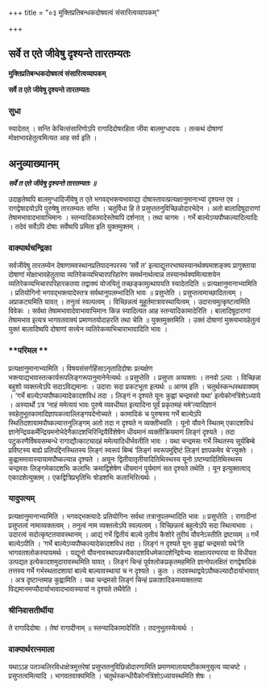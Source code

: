 +++
title = "०३ मुक्तिप्रतिबन्धकदोषवत्वं संसारित्वव्यापकम्"

+++


## सर्वे त एते जीवेषु दृश्यन्ते तारतम्यतः

**मुक्तिप्रतिबन्धकदोषवत्वं संसारित्वव्यापकम्**

**सर्वे त एते जीवेषु दृश्यन्ते तारतम्यतः**

### **सुधा**

स्यादेतत् । सन्ति केचित्संसारिणोऽपि रागादिदोषरहिता जीवा बालमुग्धादयः । तत्कथं दोषाणां मोक्षाभावहेतुत्वमित्यत आह सर्व इति ।

## **अनुव्याख्यानम्**

***सर्वे त एते जीवेषु दृश्यन्ते तारतम्यतः ॥***

उदाहृतेष्वपि बालमुग्धादिजीवेषु त एते भगवद्भक्त्यभावाद्या दोषास्तावत्प्रत्यक्षानुमानाभ्यां दृश्यन्त एव । रागद्वेषादयोऽपि पुरुषेषु तारतम्यतः सन्ति । चतुर्विधा हि ते प्रसुप्ततनुविच्छिन्नोदारभेदेन । अतो बालादिषूदाराणां तेषामभावादभावाभिमानः । स्तन्यादिकामादेस्तेष्वपि दर्शनात् । तथा चागमः । गर्भे बाल्येऽप्यपौष्कल्यादित्यादिः । तदेवं सर्वेऽपि दोषाः सर्वेष्वपि प्रमिता इति युक्तमुक्तम् ।

### **वाक्यार्थचन्द्रिका**

सर्वजीवेषु तारतम्येन देषाणामवस्थानप्रतिपादनपरस्य ‘सर्वे त’ इत्याद्युत्तरभाष्यस्यानर्थक्यमाशङ्क्य प्रागुक्ताया दोषाणां मोक्षाभावहेतुताया व्यतिरेकव्यभिचारपरिहारेण समर्थनार्थत्वान्न तस्यानर्थक्यमित्याशयेन व्यतिरेकव्यभिचारपरिहारकतया तद्वाक्यं योजयितुं तच्छङ्कामुत्थापयति स्यादेतदिति ॥ प्रत्यक्षानुमानाभ्यामिति । प्रतियोगिनो भगवद्भक्त्यादेस्तत्र सर्वथानुपलम्भादिति भावः ॥ प्रसुप्तेति । प्रसुप्तत्वमाच्छादितत्वम् । अप्राकट्यमिति यावत् । तनुत्वं स्वल्पत्वम् । विच्छिन्नत्वं मुहूर्तमात्रावस्थायित्वम् । उदारत्वमुत्कृष्टत्वमिति विवेकः । सर्वथा तेषामभावादेवाभावाभिमानः किन्न स्यादित्यत आह स्तन्यादिकामादेरिति । बालादिषूदाराणां तेषामभाव इत्यत्र भागवतवाक्यं प्रमाणतयोदाहरति तथा चेति ॥ युक्तमुक्तमिति । उक्तं दोषाणां मुक्त्यभावहेतुत्वं युक्तं बालादिष्वपि दोषाणां सत्त्वेन व्यतिरेकव्यभिचाराभावादिति भावः ।

### **परिमल **

प्रत्यक्षानुमानाभ्यामिति । विषयसंसर्गहिंसाऽनृतादिदोषाः प्रत्यक्षेण भक्त्याद्यभावस्तत्कार्यरूपलिङ्गरूपानुमानेनेत्यर्थः ॥ प्रसुप्तेति । प्रसुप्ता अव्यक्ताः । तनवो ऽल्पाः । विच्छिन्ना बहुशो व्यक्तत्वेऽपि सदाऽविद्यमानाः । उदाराः सदा प्रकटभूता इत्यर्थः ॥ आगम इति । चतुर्थस्कन्धस्थवाक्यम् । ‘गर्भे बाल्येऽप्यपौष्कल्यादेकादशविधं तदा । लिङ्गं न दृश्यते यूनः कुह्वां चन्द्रमसो यथा’ इत्येकोनत्रिंशेऽध्याये । अस्यार्थो ऽत्र ‘नाहं ममेत्ययं भावः पुरुषे व्यवधीयत इत्यादिना पूर्वं प्रकृतमहं ममे’त्यादिज्ञानं स्वहेतुभूतकामादिज्ञापकत्वाल्लिङ्गपदेनोच्यते । कामादिकं च पुरुषस्य गर्भे बाल्येऽपि स्थितिदशायामपौष्कल्यात्तनुलिङ्गम् अतो तदा न दृश्यते न व्यक्तीभवति । यूनो यौवने स्थितम् एकादशविधं ज्ञानेन्द्रियकर्मेन्द्रियमनोभेदेनैकादशभिरिन्द्रियैर्विशेषेण धीयमानं व्यक्तीक्रियमाणं लिङ्गं दृश्यते । तदा पटुकरणैर्विषयसम्बन्धे रागाद्यौत्काट्यादहं ममेत्यादिधीर्भवतीति भावः । यथा चन्द्रमसः गर्भे स्थितस्य सूर्यबिम्बे प्रविष्टस्य बाह्ये प्रतिपद्दिनस्थितस्य लिङ्गं स्वरूपं बिम्बं ‘लिङ्गं स्वरूपमुद्दिष्टं लिङ्गं ज्ञापकमेव चे’त्युक्तेः । कुह्वाममावास्यायामपौष्कल्यान्न दृश्यते । अयूनः द्वितीयातृतीयादितिथिस्थस्य यूनो ऽष्टम्यादितिथिस्थस्य चन्द्रमसः लिङ्गमेकादशभिः कलाभिः क्रमाद्विशेषेण धीयमानं पूर्यमाणं सत दृश्यते तथेति । यून इत्युक्तत्वाद् एकादशेत्युक्तम् । एकद्वित्रिप्रभृतिभिः षोडशभिः कलाभिरित्यर्थः ।

### **यादुपत्यम्**

प्रत्यक्षानुमानाभ्यामिति । भगवद्भक्त्यादेः प्रतियोगिनः सर्वथा तत्रानुपलम्भादिति भावः ॥ प्रसुप्तेति । रागादीनां प्रसुप्तत्वं नामाव्यक्तत्वम् । तनुत्वं नाम व्यक्तत्वेऽपि स्वल्पत्वम् । विच्छिन्नत्वं बहुत्वेऽपि सदा स्थित्यभावः । उदारत्वं सदोत्कृष्टतयावस्थानम् । आद्यं गर्भे द्वितीयं बाल्ये तृतीयं कैशोरे तुरीयं यौवनेऽस्तीति द्रष्टव्यम् ॥ गर्भे बाल्येऽपीति । ‘गर्भे बाल्येऽप्यपौष्कल्यादेकादशविधं तदा । लिङ्गं न दृश्यते यूनः कुह्वां चन्द्रमसो यथे’ति भागवतश्लोकस्यायमर्थः । यद्यूनो यौवनावस्थापन्नस्यैकादशविधमेकादशेन्द्रियेभ्यः साक्षात्परम्परया वा विधीयत उत्पद्यत इत्येकादशमुदारावस्थमिति यावत् । लिङ्गं चिन्हं पूर्वश्लोकप्रकृतमहमिति ज्ञानोपलक्षितं रागद्वेषादिकं तत्तस्य गर्भे गर्भस्थतादशायां बाल्ये बाल्यावस्थायां च न दृश्यते । कुतः । तदवस्थाद्वयेऽपौष्कल्यादौदार्याभावात् । अत्र दृष्टान्तमाह कुह्वामिति । यथा चन्द्रमसो लिङ्गं चिन्हं प्रकाशादिकमव्यक्ततया विद्यमानमप्यौदार्याभावादभावास्यायां न दृश्यते तथैवेति ।

### **श्रीनिवासतीर्थीया**

ते रागादिदोषाः । तेषां रागादीनाम् ॥ स्तन्यादिकामादेरिति । तदनुभूतस्येत्यर्थः ।

### **वाक्यार्थरत्नमाला**

यथाऽऽह पतञ्चलिरविधाक्षेत्रमुत्तरेषां प्रसुप्ततनुविछिन्नोदारणामिति प्रमाणमालायाष्टीकामनुसृत्य व्याचष्टे । प्रसुप्तत्वमित्यादि । भागवतवाक्यमिति । चतुर्थस्कन्धीयैकोनत्रिंशोऽध्यायस्थमिति शेषः ।

